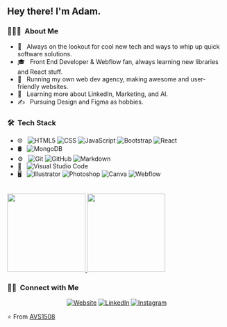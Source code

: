 
<h2> Hey there! I'm Adam.</h2>

<h3> 👨🏻‍💻 &nbsp;About Me </h3>

- 🤔 &nbsp;  Always on the lookout for cool new tech and ways to whip up quick software solutions.
- 🎓 &nbsp; Front End Developer & Webflow fan, always learning new libraries and React stuff.
- 💼 &nbsp; Running my own web dev agency, making awesome and user-friendly websites.
- 🌱 &nbsp; Learning more about LinkedIn, Marketing, and AI.
- ✍️ &nbsp; Pursuing Design and Figma as hobbies.

<h3> 🛠 &nbsp;Tech Stack</h3>

- 🌐 &nbsp;
  ![HTML5](https://img.shields.io/badge/-HTML5-333333?style=flat&logo=HTML5)
  ![CSS](https://img.shields.io/badge/-CSS-333333?style=flat&logo=CSS3&logoColor=1572B6)
  ![JavaScript](https://img.shields.io/badge/-JavaScript-333333?style=flat&logo=javascript)
  ![Bootstrap](https://img.shields.io/badge/-Bootstrap-333333?style=flat&logo=bootstrap&logoColor=563D7C)
  ![React](https://img.shields.io/badge/-React-333333?style=flat&logo=react)
- 🛢 &nbsp;
  ![MongoDB](https://img.shields.io/badge/-MongoDB-333333?style=flat&logo=mongodb)
- ⚙️ &nbsp;
  ![Git](https://img.shields.io/badge/-Git-333333?style=flat&logo=git)
  ![GitHub](https://img.shields.io/badge/-GitHub-333333?style=flat&logo=github)
  ![Markdown](https://img.shields.io/badge/-Markdown-333333?style=flat&logo=markdown)
- 🔧 &nbsp;
  ![Visual Studio Code](https://img.shields.io/badge/-Visual%20Studio%20Code-333333?style=flat&logo=visual-studio-code&logoColor=007ACC)
- 🖥 &nbsp;
  ![Illustrator](https://img.shields.io/badge/-Illustrator-333333?style=flat&logo=adobe-illustrator)
  ![Photoshop](https://img.shields.io/badge/-Photoshop-333333?style=flat&logo=adobe-photoshop)
  ![Canva](https://img.shields.io/badge/-canva-333333?style=flat&logo=adobe-canva)
   ![Webflow](https://img.shields.io/badge/-webflow-333333?style=flat&logo=adobe-webflow)

<br/>

<a href="https://github.com/Adameee89">
  <img height="180em" src="https://github-readme-stats.vercel.app/api?username=Adameee89&theme=buefy&show_icons=true" />
  <img height="180em" src="https://github-readme-stats.vercel.app/api/top-langs/?username=Adameee89&theme=buefy&layout=compact" />
</a>

<br/>

<h3> 🤝🏻 &nbsp;Connect with Me </h3>

<p align="center">
<a href="https://www.flow-phoenix.com/"><img alt="Website" src="https://img.shields.io/badge/Website-flowphoenix-blue?style=flat-square&logo=google-chrome"></a>
<a href="https://www.linkedin.com/in/adamvegvari/"><img alt="LinkedIn" src="https://img.shields.io/badge/LinkedIn-Adam Vegvari-blue?style=flat-square&logo=linkedin"></a>
<a href="https://www.instagram.com/a.vegvari"><img alt="Instagram" src="https://img.shields.io/badge/Instagram-a.vegvari-blue?style=flat-square&logo=instagram"></a>
</p>

⭐️ From [AVS1508](https://github.com/AVS1508)
